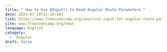 ```yaml
---
title: " How to Use @Input() to Read Angular Route Parameters "
date: 2023-07-10T21:18:44Z
link: https://www.freecodecamp.org/news/use-input-for-angular-route-parameters/?utm_medium=RSS&utm_source=news.12bit.vn
site: www.freecodecamp.org/news
language: English
category:
  -  Angular 
draft: false
---
```

